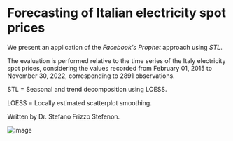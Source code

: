 # Forecasting of Italian electricity spot prices

We present an application of the _Facebook's Prophet_ approach using _STL_.

The evaluation is performed relative to the time series of the Italy electricity spot prices, considering the values recorded from February 01, 2015 to November 30, 2022, corresponding to 2891 observations.

STL = Seasonal and trend decomposition using LOESS.

LOESS = Locally estimated scatterplot smoothing.

Written by Dr. Stefano Frizzo Stefenon.

![image](https://user-images.githubusercontent.com/88292916/209415093-a11d8b99-696a-4e50-ade9-030d87afacba.png)
